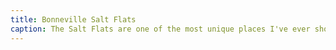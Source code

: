 ```yaml
---
title: Bonneville Salt Flats
caption: The Salt Flats are one of the most unique places I've ever shot. In the summer, it dries up with the most magnificent pattern as far as the eye can see.
---
```

